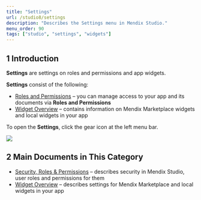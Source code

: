 ```yaml
---
title: "Settings"
url: /studio8/settings
description: "Describes the Settings menu in Mendix Studio."
menu_order: 90
tags: ["studio", "settings", "widgets"]
---
```


## 1 Introduction

**Settings** are settings on roles and permissions and app widgets. 

**Settings** consist of the following:

* [Roles and Permissions](settings-security) – you can manage access to your app and its documents via **Roles and Permissions**
* [Widget Overview](settings-widget-overview) – contains information on Mendix Marketplace widgets and local widgets in your app

To open the **Settings**, click the gear icon at the left menu bar.

![](/attachments/studio8/settings/settings-icon.png)

## 2 Main Documents in This Category

* [Security, Roles & Permissions](settings-security) – describes security in Mendix Studio, user roles and permissions for them
* [Widget Overview](settings-widget-overview) – describes settings for Mendix Marketplace and local widgets in your app
